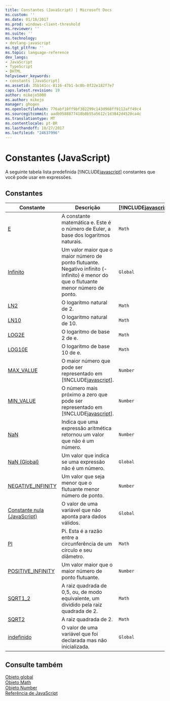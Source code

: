 ```yaml
---
title: Constantes (JavaScript) | Microsoft Docs
ms.custom: ''
ms.date: 01/18/2017
ms.prod: windows-client-threshold
ms.reviewer: ''
ms.suite: ''
ms.technology:
- devlang-javascript
ms.tgt_pltfrm: ''
ms.topic: language-reference
dev_langs:
- JavaScript
- TypeScript
- DHTML
helpviewer_keywords:
- constants [JavaScript]
ms.assetid: 35b141cc-8116-47b1-bc0b-0f22e182f7e7
caps.latest.revision: 10
author: mikejo5000
ms.author: mikejo
manager: ghogen
ms.openlocfilehash: 776abf10ff9bf382299c143d968ff9112aff49c4
ms.sourcegitcommit: aadb9588877418b8b55a5612c1d3842d4520ca4c
ms.translationtype: MT
ms.contentlocale: pt-BR
ms.lasthandoff: 10/27/2017
ms.locfileid: "24637996"
---
```

# <a name="javascript-constants"></a>Constantes (JavaScript)
A seguinte tabela lista predefinida [!INCLUDE[javascript](../../javascript/includes/javascript-md.md)] constantes que você pode usar em expressões.  
  
## <a name="constants"></a>Constantes  
  
|Constante|Descrição|[!INCLUDE[javascript](../../javascript/includes/javascript-md.md)]objeto|  
|--------------|-----------------|-----------------------------------------------------------------------|  
|[E](../../javascript/reference/math-constants-javascript.md)|A constante matemática e. Este é o número de Euler, a base dos logaritmos naturais.|`Math`|  
|[Infinito](../../javascript/reference/infinity-constant-javascript.md)|Um valor maior que o maior número de ponto flutuante. Negativo infinito (-infinito) é menor do que o flutuante menor número de ponto.|`Global`|  
|[LN2](../../javascript/reference/math-constants-javascript.md)|O logaritmo natural de 2.|`Math`|  
|[LN10](../../javascript/reference/math-constants-javascript.md)|O logaritmo natural de 10.|`Math`|  
|[LOG2E](../../javascript/reference/math-constants-javascript.md)|O logaritmo de base 2 de e.|`Math`|  
|[LOG10E](../../javascript/reference/math-constants-javascript.md)|O logaritmo de base 10 de e.|`Math`|  
|[MAX_VALUE](../../javascript/reference/number-constants-javascript.md)|O maior número que pode ser representado em [!INCLUDE[javascript](../../javascript/includes/javascript-md.md)].|`Number`|  
|[MIN_VALUE](../../javascript/reference/number-constants-javascript.md)|O número mais próximo a zero que pode ser representado em [!INCLUDE[javascript](../../javascript/includes/javascript-md.md)].|`Number`|  
|[NaN](../../javascript/reference/number-constants-javascript.md)|Indica que uma expressão aritmética retornou um valor que não é um número.|`Number`|  
|[NaN (Global)](../../javascript/reference/nan-constant-javascript.md)|Um valor que indica se uma expressão não é um número.|`Global`|  
|[NEGATIVE_INFINITY](../../javascript/reference/number-constants-javascript.md)|Um valor que seja menor que o flutuante menor número de ponto.|`Number`|  
|[Constante nula (JavaScript)](../../javascript/reference/null-constant-javascript.md)|O valor de uma variável que não aponta para dados válidos.|`Global`|  
|[PI](../../javascript/reference/math-constants-javascript.md)|Pi. Esta é a razão entre a circunferência de um círculo e seu diâmetro.|`Math`|  
|[POSITIVE_INFINITY](../../javascript/reference/number-constants-javascript.md)|Um valor maior que o maior número de ponto flutuante.|`Number`|  
|[SQRT1_2](../../javascript/reference/math-constants-javascript.md)|A raiz quadrada de 0,5, ou, de modo equivalente, um dividido pela raiz quadrada de 2.|`Math`|  
|[SQRT2](../../javascript/reference/math-constants-javascript.md)|A raiz quadrada de 2.|`Math`|  
|[indefinido](../../javascript/reference/undefined-constant-javascript.md)|O valor de uma variável que foi declarada mas não inicializada.|`Global`|  
  
## <a name="see-also"></a>Consulte também  
 [Objeto global](../../javascript/reference/global-object-javascript.md)   
 [Objeto Math](../../javascript/reference/math-object-javascript.md)   
 [Objeto Number](../../javascript/reference/number-object-javascript.md)   
 [Referência de JavaScript](../../javascript/reference/javascript-reference.md)